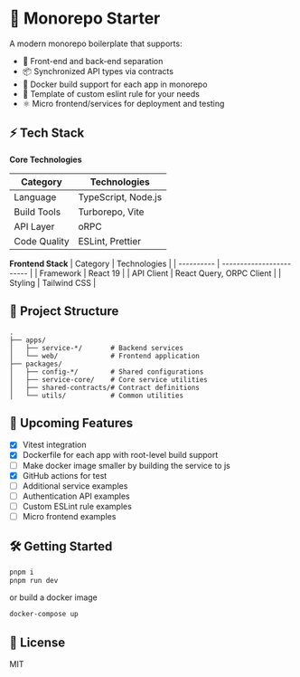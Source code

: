 # 🚀 Monorepo Starter

A modern monorepo boilerplate that supports:

- 🔄 Front-end and back-end separation
- 📦 Synchronized API types via contracts
- 🐳 Docker build support for each app in monorepo
- 🧪 Template of custom eslint rule for your needs
- ⚛️ Micro frontend/services for deployment and testing

## ⚡ Tech Stack

**Core Technologies**

| Category     | Technologies        |
| ------------ | ------------------- |
| Language     | TypeScript, Node.js |
| Build Tools  | Turborepo, Vite     |
| API Layer    | oRPC                |
| Code Quality | ESLint, Prettier    |

**Frontend Stack**
| Category | Technologies |
| ---------- | ------------------------ |
| Framework | React 19 |
| API Client | React Query, ORPC Client |
| Styling | Tailwind CSS |

## 📁 Project Structure

```
.
├── apps/
│   ├── service-*/       # Backend services
│   └── web/             # Frontend application
├── packages/
│   ├── config-*/        # Shared configurations
│   ├── service-core/    # Core service utilities
│   ├── shared-contracts/# Contract definitions
│   └── utils/           # Common utilities
```

## 🎯 Upcoming Features

- [x] Vitest integration
- [x] Dockerfile for each app with root-level build support
- [ ] Make docker image smaller by building the service to js
- [x] GitHub actions for test
- [ ] Additional service examples
- [ ] Authentication API examples
- [ ] Custom ESLint rule examples
- [ ] Micro frontend examples

## 🛠️ Getting Started

```sh
pnpm i
pnpm run dev
```

or build a docker image

```sh
docker-compose up
```

## 📝 License

MIT
